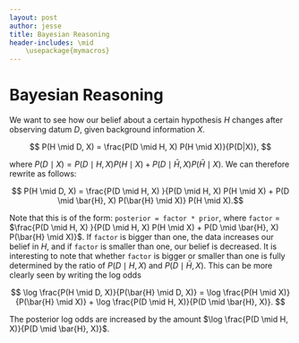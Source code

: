 ```yaml
---
layout: post
author: jesse
title: Bayesian Reasoning
header-includes: \mid 
    \usepackage{mymacros}
---
```


# Bayesian Reasoning    

We want to see how our belief about a certain hypothesis $H$ changes after observing datum $D$, given background information $X$. 

$$ P(H \mid D, X) = \frac{P(D \mid H, X) P(H \mid X)}{P(D|X)}, $$

where $P(D \mid X) = P(D \mid H, X) P(H \mid X) + P(D \mid \bar{H}, X) P(\bar{H} \mid X)$. We can therefore rewrite as follows:

$$ P(H \mid D, X) = \frac{P(D \mid H, X) }{P(D \mid H, X) P(H \mid X) + P(D \mid \bar{H}, X) P(\bar{H} \mid X)} P(H \mid X).$$

Note that this is of the form: `posterior = factor * prior`, where `factor` = $\frac{P(D \mid H, X) }{P(D \mid H, X) P(H \mid X) + P(D \mid \bar{H}, X) P(\bar{H} \mid X)}$. If `factor` is bigger than one, the data increases our belief in $H$, and if `factor` is smaller than one, our belief is decreased. It is interesting to note that whether `factor` is bigger or smaller than one is fully determined by the ratio of $P(D \mid H, X)$ and $P(D \mid \bar{H}, X)$. This can be more clearly seen by writing the log odds

$$ \log \frac{P(H \mid D, X)}{P(\bar{H} \mid D, X)} = \log \frac{P(H \mid X)}{P(\bar{H} \mid X)} + \log \frac{P(D \mid H, X)}{P(D \mid \bar{H}, X)}. $$

The posterior log odds are increased by the amount $\log \frac{P(D \mid H, X)}{P(D \mid \bar{H}, X)}$.